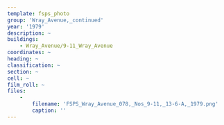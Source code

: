 ```yaml
---
template: fsps_photo
group: 'Wray_Avenue,_continued'
year: '1979'
description: ~
buildings:
    - Wray_Avenue/9-11_Wray_Avenue
coordinates: ~
heading: ~
classification: ~
section: ~
cell: ~
film_roll: ~
files:
    -
        filename: 'FSPS_Wray_Avenue_078,_Nos_9-11,_13-6-A,_1979.png'
        caption: ''
---
```

